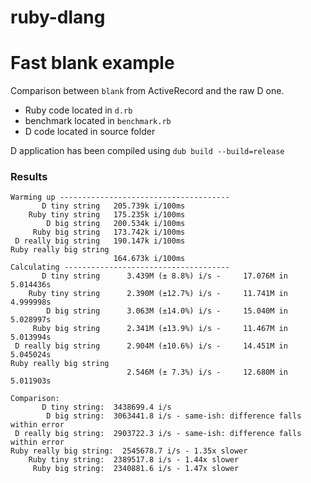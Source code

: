 # ruby-dlang

# Fast blank example

Comparison between `blank` from ActiveRecord 
and the raw D one. 

- Ruby code located in `d.rb`
- benchmark located in `benchmark.rb`
- D code located in source folder

D application has been compiled using `dub build --build=release`

### Results

```
Warming up --------------------------------------
       D tiny string   205.739k i/100ms
    Ruby tiny string   175.235k i/100ms
        D big string   200.534k i/100ms
     Ruby big string   173.742k i/100ms
 D really big string   190.147k i/100ms
Ruby really big string
                       164.673k i/100ms
Calculating -------------------------------------
       D tiny string      3.439M (± 8.8%) i/s -     17.076M in   5.014436s
    Ruby tiny string      2.390M (±12.7%) i/s -     11.741M in   4.999998s
        D big string      3.063M (±14.0%) i/s -     15.040M in   5.028997s
     Ruby big string      2.341M (±13.9%) i/s -     11.467M in   5.013994s
 D really big string      2.904M (±10.6%) i/s -     14.451M in   5.045024s
Ruby really big string
                          2.546M (± 7.3%) i/s -     12.680M in   5.011903s

Comparison:
       D tiny string:  3438699.4 i/s
        D big string:  3063441.8 i/s - same-ish: difference falls within error
 D really big string:  2903722.3 i/s - same-ish: difference falls within error
Ruby really big string:  2545678.7 i/s - 1.35x slower
    Ruby tiny string:  2389517.8 i/s - 1.44x slower
     Ruby big string:  2340881.6 i/s - 1.47x slower


```

